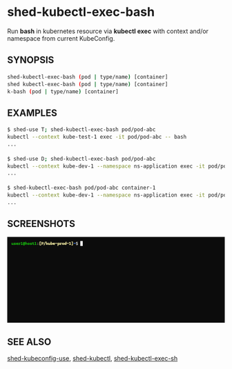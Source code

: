 # shed-kubectl-exec-bash

Run **bash** in kubernetes resource via **kubectl exec** with context and/or namespace from current KubeConfig.

## SYNOPSIS

```bash
shed-kubectl-exec-bash (pod | type/name) [container]
shed kubectl-exec-bash (pod | type/name) [container]
k-bash (pod | type/name) [container]
```

## EXAMPLES

```bash
$ shed-use T; shed-kubectl-exec-bash pod/pod-abc
kubectl --context kube-test-1 exec -it pod/pod-abc -- bash
...

$ shed-use D; shed-kubectl-exec-bash pod/pod-abc
kubectl --context kube-dev-1 --namespace ns-application exec -it pod/pod-abc -- bash
...

$ shed-kubectl-exec-bash pod/pod-abc container-1
kubectl --context kube-dev-1 --namespace ns-application exec -it pod/pod-abc -c container-1 -- bash
...
```

## SCREENSHOTS

![shed-kubectl-exec-bash](shed-kubectl-exec-bash.gif "shed-kubectl-exec-bash")

## SEE ALSO

[shed-kubeconfig-use](shed-kubeconfig-use.md), [shed-kubectl](shed-kubectl.md), [shed-kubectl-exec-sh](shed-kubectl-exec-sh.md)
